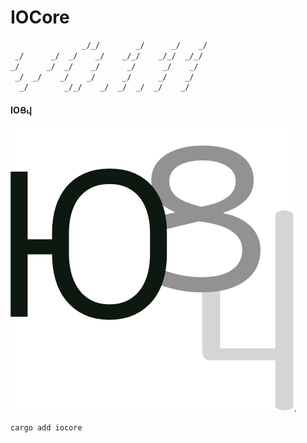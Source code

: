 # IOCore

>

```perl
                _/_/        _/      _/    _/
 _/      _/  _/    _/    _/_/    _/_/  _/_/
_/      _/  _/    _/      _/      _/    _/
 _/  _/    _/    _/      _/      _/    _/
  _/        _/_/    _/  _/  _/  _/    _/
```

#### IOՑ𐔙
![docs/IOCORE.png](docs/IOCORE.png "&#x13ba;&#x551;&#x10519;").


```bash
cargo add iocore
```
